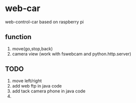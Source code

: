 # web-car
web-control-car based on raspberry pi

  
##  function  
1. move(go,stop,back)  
2. camera view (work with fswebcam and python.http.server)  

## TODO  
1. move left/right  
2. add web ftp in java code
3. add tack camera phone in java code
4. 